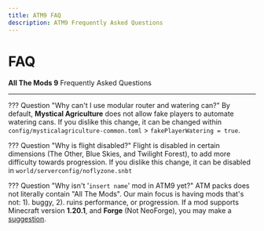 ```yaml
---
title: ATM9 FAQ
description: ATM9 Frequently Asked Questions
---
```


# FAQ

**All The Mods 9** Frequently Asked Questions

---

??? Question "Why can't I use modular router and watering can?"
    By default, **Mystical Agriculture** does not allow fake players to automate watering cans. If you dislike this change, it can be changed within `config/mysticalagriculture-common.toml` > `fakePlayerWatering = true`.

??? Question "Why is flight disabled?"
    Flight is disabled in certain dimensions (The Other, Blue Skies, and Twilight Forest), to add more difficulty towards progression. If you dislike this change, it can be disabled in `world/serverconfig/noflyzone.snbt`

??? Question "Why isn't '`insert name`' mod in ATM9 yet?"
    ATM packs does not literally contain "All The Mods". Our main focus is having mods that's not: 1). buggy, 2). ruins performance, or progression. If a mod supports Minecraft version **1.20.1**, and **Forge** (Not NeoForge), you may make a [suggestion](https://github.com/AllTheMods/ATM-9/issues/1).

